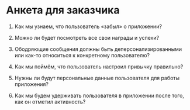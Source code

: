 # Анкета для заказчика

1. Как мы узнаем, что пользователь «забыл» о приложении?

2. Можно ли будет посмотреть все свои награды и успехи?

3. Ободряющие сообщения должны быть деперсонализированными или как-то относиться к конкретному пользователю?

4. Как мы поймём, что пользователь настроил привычку правильно?

5. Нужны ли будут персональные данные пользователя для работы приложения?

6. Как мы будем удерживать пользователя в приложении после того, как он отметил активность?
